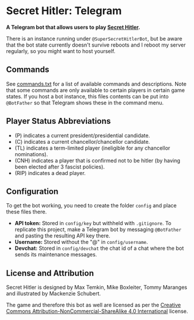 # Secret Hitler: Telegram

**A Telegram bot that allows users to play [Secret Hitler](https://www.secrethitler.com/).**

There is an instance running under `@SuperSecretHitlerBot`, but be aware that the bot state currently doesn't survive reboots and I reboot my server regularly, so you might want to host yourself.

## Commands

See [commands.txt](commands.txt) for a list of available commands and descriptions.  Note that some commands are only available to certain players in certain game states.
If you host a bot instance, this files contents can be put into `@BotFather` so that Telegram shows these in the command menu.

## Player Status Abbreviations
- (P) indicates a current president/presidential candidate.
- (C) indicates a current chancellor/chancellor candidate.
- (TL) indicates a term-limited player (ineligible for any chancellor nominations).
- (CNH) indicates a player that is confirmed not to be hitler (by having been elected after 3 fascist policies).
- (RIP) indicates a dead player.

## Configuration

To get the bot working, you need to create the folder `config` and place these files there.

- **API token:** Stored in `config/key` but withheld with `.gitignore`. To replicate this project, make a Telegram bot by messaging `@BotFather` and pasting the resulting API key there.
- **Username:** Stored without the "@" in `config/username`.
- **Devchat:** Stored in `config/devchat` the chat id of a chat where the bot sends its maintenance messages.

## License and Attribution

Secret Hitler is designed by Max Temkin, Mike Boxleiter, Tommy Maranges and illustrated by Mackenzie Schubert.

The game and therefore this bot as well are licensed as per the [Creative Commons Attribution-NonCommercial-ShareAlike 4.0 International](https://creativecommons.org/licenses/by-nc-sa/4.0/) license.
